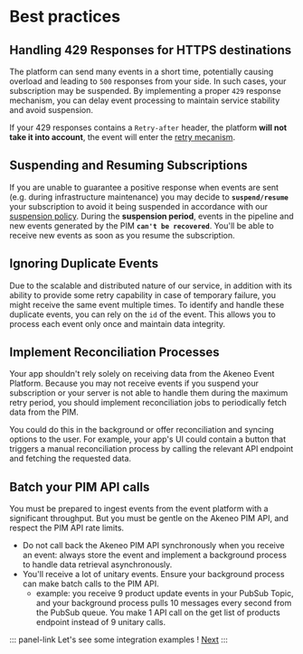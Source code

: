 # Best practices

## Handling 429 Responses for HTTPS destinations

The platform can send many events in a short time, potentially causing overload and leading to `500` responses from your side. In such cases, your subscription may be suspended. By implementing a proper `429` response mechanism, you can delay event processing to maintain service stability and avoid suspension.

If your 429 responses contains a `Retry-after` header, the platform **will not take it into account**, the event will enter the [retry mecanism](/akeneo-event-platform/concepts.html#retry-policy).

<!-- TODO rework paragraph after this PR is merged -->
<!-- https://github.com/akeneo/event-platform/pull/144 -->

## Suspending and Resuming Subscriptions

If you are unable to guarantee a positive response when events are sent (e.g. during infrastructure maintenance) you may decide to **`suspend/resume`** your subscription to avoid it being suspended in accordance with our [suspension policy](/akeneo-event-platform/concepts.html#suspension-policy).
During the **suspension period**, events in the pipeline and new events generated by the PIM **`can't be recovered`**.
You'll be able to receive new events as soon as you resume the subscription.

## Ignoring Duplicate Events

Due to the scalable and distributed nature of our service, in addition with its ability to provide some retry capability in case of temporary failure, you might receive the same event multiple times. To identify and handle these duplicate events, you can rely on the `id` of the event. This allows you to process each event only once and maintain data integrity.

## Implement Reconciliation Processes

Your app shouldn't rely solely on receiving data from the Akeneo Event Platform. Because you may not receive events if you suspend your subscription or your server is not able to handle them during the maximum retry period, you should implement reconciliation jobs to periodically fetch data from the PIM.

You could do this in the background or offer reconciliation and syncing options to the user. For example, your app's UI could contain a button that triggers a manual reconciliation process by calling the relevant API endpoint and fetching the requested data.


## Batch your PIM API calls

You must be prepared to ingest events from the event platform with a significant throughput. But you must be gentle on the Akeneo PIM API, and respect the PIM API rate limits.

- Do not call back the Akeneo PIM API synchronously when you receive an event: always store the event and implement a background process to handle data retrieval asynchronously.
- You'll receive a lot of unitary events. Ensure your background process can make batch calls to the PIM API.
    - example: you receive 9 product update events in your PubSub Topic, and your background process pulls 10 messages every second from the PubSub queue. You make 1 API call on the get list of products endpoint instead of 9 unitary calls.

::: panel-link Let's see some integration examples ! [Next](/akeneo-event-platform/integration-examples.html)
:::
